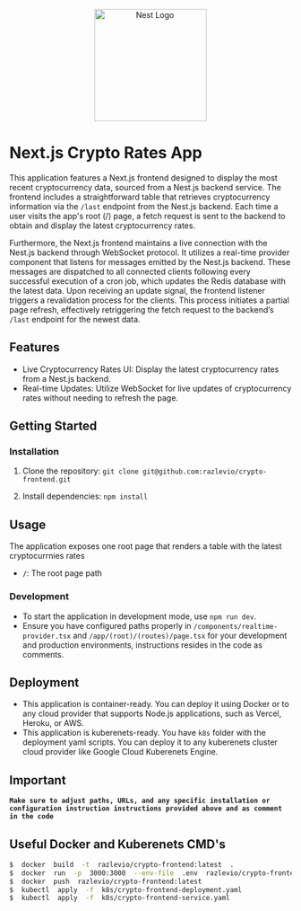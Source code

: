 <p  align="center">
   <a  href="https://nextjs.org/"  target="blank"><img  src="https://camo.githubusercontent.com/9771a2d4a7366d3c6d4793e17104eba9e88f0aec82f7165bfe6871455c26cb2c/68747470733a2f2f6173736574732e76657263656c2e636f6d2f696d6167652f75706c6f61642f76313636323133303535392f6e6578746a732f49636f6e5f6461726b5f6261636b67726f756e642e706e67"  width="200"  alt="Nest Logo" /></a>
</p>

# Next.js Crypto Rates App

This application features a Next.js frontend designed to display the most recent cryptocurrency data, sourced from a Nest.js backend service. The frontend includes a straightforward table that retrieves cryptocurrency information via the `/last` endpoint from the Nest.js backend. Each time a user visits the app's root (/) page, a fetch request is sent to the backend to obtain and display the latest cryptocurrency rates.

Furthermore, the Next.js frontend maintains a live connection with the Nest.js backend through WebSocket protocol. It utilizes a real-time provider component that listens for messages emitted by the Nest.js backend. These messages are dispatched to all connected clients following every successful execution of a cron job, which updates the Redis database with the latest data. Upon receiving an update signal, the frontend listener triggers a revalidation process for the clients. This process initiates a partial page refresh, effectively retriggering the fetch request to the backend’s `/last` endpoint for the newest data.

## Features

- Live Cryptocurrency Rates UI: Display the latest cryptocurrency rates from a Nest.js backend.
- Real-time Updates: Utilize WebSocket for live updates of cryptocurrency rates without needing to refresh the page.

## Getting Started

### Installation

1. Clone the repository:
   `git clone git@github.com:razlevio/crypto-frontend.git`

2. Install dependencies:
   `npm install`

## Usage

The application exposes one root page that renders a table with the latest cryptocurrnies rates

- **`/`**: The root page path


### Development

- To start the application in development mode, use `npm run dev`.
- Ensure you have configured paths properly in `/components/realtime-provider.tsx` and `/app/(root)/(routes)/page.tsx` for your development and production environments, instructions resides in the code as comments.

## Deployment

- This application is container-ready. You can deploy it using Docker or to any cloud provider that supports Node.js applications, such as Vercel, Heroku, or AWS.
- This application is kuberenets-ready. You have `k8s` folder with the deployment yaml scripts. You can deploy it to any kuberenets cluster cloud provider like Google Cloud Kuberenets Engine.

## Important

**`Make sure to adjust paths, URLs, and any specific installation or configuration instruction instructions provided above and as comment in the code`**

## Useful Docker and Kuberenets CMD's

```bash
$  docker  build  -t  razlevio/crypto-frontend:latest  .
$  docker  run  -p  3000:3000  --env-file  .env  razlevio/crypto-frontend
$  docker  push  razlevio/crypto-frontend:latest
$  kubectl  apply  -f  k8s/crypto-frontend-deployment.yaml
$  kubectl  apply  -f  k8s/crypto-frontend-service.yaml
```
